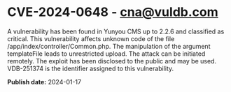 # CVE-2024-0648 - cna@vuldb.com

A vulnerability has been found in Yunyou CMS up to 2.2.6 and classified as critical. This vulnerability affects unknown code of the file /app/index/controller/Common.php. The manipulation of the argument templateFile leads to unrestricted upload. The attack can be initiated remotely. The exploit has been disclosed to the public and may be used. VDB-251374 is the identifier assigned to this vulnerability.

**Publish date:** 2024-01-17
